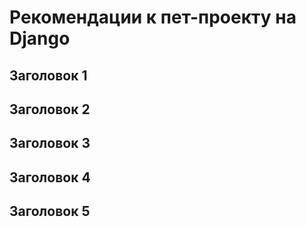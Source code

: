 # Рекомендации к пет-проекту на Django

## Заголовок 1

## Заголовок 2

## Заголовок 3

## Заголовок 4

## Заголовок 5
